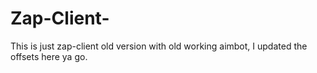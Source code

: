 # Zap-Client-
This is just zap-client old version with old working aimbot, I updated the offsets here ya go.
